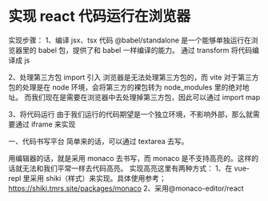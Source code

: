 # 实现 react 代码运行在浏览器

实现步骤：
1、编译 jsx、tsx 代码
@babel/standalone 是一个能够单独运行在浏览器里的 babel 包，提供了和 babel 一样编译的能力。
通过 transform 将代码编译成 js

2、处理第三方包 import 引入
浏览器是无法处理第三方包的，而 vite 对于第三方包的处理是在 node 环境，会将第三方的裸包转为 node_modules 里的绝对地址。
而我们现在是需要在浏览器中去处理掉第三方包，因此可以通过 import map

3、将代码运行
由于我们运行的代码期望是一个独立环境，不影响外部，那么就需要通过 iframe 来实现

一、代码书写平台
简单来的话，可以通过 textarea 去写。

用编辑器的话，就是采用 monaco 去书写，而 monaco 是不支持高亮的。这样的话就无法和我们平常一样去代码高亮。
实现高亮这里有两种方式：
1、在 vue-repl 里采用 shiki（样式）来实现。具体使用参考；https://shiki.tmrs.site/packages/monaco
2、采用@monaco-editor/react
